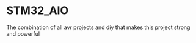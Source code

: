 # STM32_AIO

The combination of all avr projects and diy that makes this project strong and powerful 

